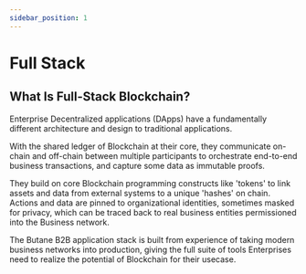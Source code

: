 ```yaml
---
sidebar_position: 1
---
```


# Full Stack

## What Is Full-Stack Blockchain?

Enterprise Decentralized applications (DApps) have a fundamentally different architecture and design to traditional applications.

 With the shared ledger of Blockchain at their core, they communicate on-chain and off-chain between multiple participants to orchestrate end-to-end business transactions, and capture some data as immutable proofs.

They build on core Blockchain programming constructs like 'tokens' to link assets and data from external systems to a unique 'hashes' on chain. Actions and data are pinned to organizational identities, sometimes masked for privacy, which can be traced back to real business entities permissioned into the Business network.

The Butane B2B application stack is built from experience of taking modern business networks into production, giving the full suite of tools Enterprises need to realize the potential of Blockchain for their usecase.